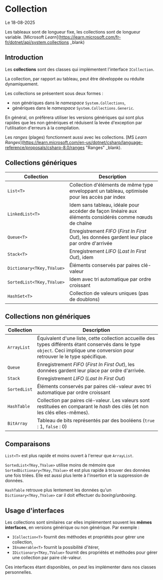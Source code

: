 # Collection

Le 18-08-2025

Les tableaux sont de longueur fixe, les collections sont de longueur variable. [Microsoft *Learn*](https://learn.microsoft.com/fr-fr/dotnet/api/system.collections _blank)

## Introduction

Les **collections** sont des classes qui implémentent l'interface `ICollection`. 

La collection, par rapport au tableau, peut être développée ou réduite dynamiquement. 

Les collections se présentent sous deux formes : 
- non génériques dans le *namespace* `System.Collections`,
- génériques dans le *namespace* `System.Collections.Generic`.

En général, on préfèrera utiliser les versions génériques qui sont plus rapides que les non génériques et réduisent la levée d'exception par l'utilisation d'erreurs à la compilation.

Les *ranges* (plages) fonctionnent aussi avec les collections. [MS *Learn Ranges*](https://learn.microsoft.com/en-us/dotnet/csharp/language-reference/proposals/csharp-8.0/ranges "Ranges" _blank).

## Collections génériques

|Collection|Description|
|-|-|
|`List<T>`|Collection d'éléments de même type enveloppant un tableau, optimisée pour les accès par index|
|`LinkedList<T>`|Idem sans tableau, idéale pour accéder de façon linéaire aux éléments considérés comme nœuds de chaîne|
|`Queue<T>`|Enregistrement *FIFO* (*First In First Out*), les données gardent leur place par ordre d'arrivée|
|`Stack<T>`|Enregistrement *LIFO* (*Last In First Out*), idem|
|`Dictionary<TKey,TValue>`|Éléments conservés par paires clé-valeur|
|`SortedList<TKey,TValue>`|Idem avec tri automatique par ordre croissant|
|`HashSet<T>`|Collection de valeurs uniques (pas de doublons)|

## Collections non génériques

|Collection|Description|
|-|-|
|`ArrayList`|Équivalent d'une liste, cette collection accueille des types différents étant conservés dans le type `object`. Ceci implique une conversion pour retrouver le le type spécifique.|
|`Queue`|Enregistrement *FIFO* (*First In First Out*), les données gardent leur place par ordre d'arrivée.|
|`Stack`|Enregistrement *LIFO* (*Last In First Out*)|
|`SortedList`|Éléments conservés par paires clé-valeur avec tri automatique par ordre croissant|
|`HashTable`|Collection par paires clé-valeur. Les valeurs sont restituées en comparant le *hash* des clés (et non les clés elles-mêmes).|
|`BitArray`|Tableau de bits représentés par des booléens (`true` : 1, `false` : 0)|


## Comparaisons

`List<T>` est plus rapide et moins ouvert à l'erreur que `ArrayList`.

`SortedList<TKey,TValue>` utilise moins de mémoire que `SortedDictionary<TKey,TValue>` et est plus rapide à trouver des données une fois triées. Elle est aussi plus lente à l'insertion et la suppression de données.

`HashTable` retrouve plus lentement les données qu'un `Dictionary<TKey,TValue>` car il doit effectuer du *boxing*/*unboxing*.

## Usage d'interfaces

Les collections sont similaires car elles implémentent souvent les **mêmes interfaces**, en versions générique ou non générique. Par exemple :
- `ICollection<T>` fournit des méthodes et propriétés pour gérer une collection,
- `IEnumerable<T>` fournit la possibilité d'itérer,
- `IDictionary<TKey,TValue>` fournit des propriétés et méthodes pour gérer une collection par paire clé-valeur.

Ces interfaces étant disponibles, on peut les implémenter dans nos classes personnelles. 
